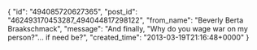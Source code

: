  {
   "id": "494085720627365",
   "post_id": "462493170453287_494044817298122",
   "from_name": "Beverly Berta Braakschmack",
   "message": "And finally, \"Why do you wage war on my person?\"... if need be?",
   "created_time": "2013-03-19T21:16:48+0000"
 }
